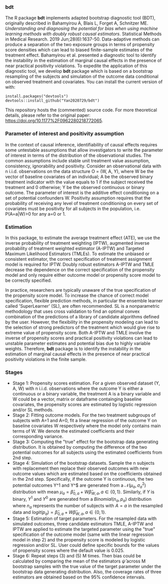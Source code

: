 ### bdt
The R package **bdt** implements adapted bootstrap diagnostic tool (BDT), originally described in Bahamyirou A, Blais L, Forget A, Schnitzer ME. *Understanding and diagnosing the potential for bias when using machine learning methods with doubly robust causal estimators*. Statistical Methods in Medical Research. 2019 Jun;28(6):1637-50. Data-adaptive methods can produce a separation of the two exposure groups in terms of propensity score densities which can lead to biased finite-sample estimates of the treatment effect. Bahamyirou et al. presented a diagnostic tool to identify the instability in the estimation of marginal causal effects in the presence of near practical positivity violations.  To expedite the application of this diagnostic tool, we develop **bdt** package which is based on a bootstrap resampling of the subjects and simulation of the outcome data conditional on observed treatment and covariates.  You can install the current version of with: 

```{r, eval=FALSE}
install.packages("devtools")
devtools::install_github("Yan2020729/bdt")
```
This repository hosts the (commented) source code. For more theoretical details, please refer to the original paper: https://doi.org/10.1177%2F0962280218772065.

### Parameter of interest and positivity assumption
In the context of causal inference, identifiability of causal effects requires some untestable assumptions that allow investigators to write the parameter of interest in terms of the distribution of the observational studies. The common assumptions include stable unit treatment value assumption, consistency, ignorability and positivity. Consider an observational data with n i.i.d. observations on the data structure O = (W, A, Y), where W be the vector of baseline covariates of an individual; A be the observed binary treatment indicator with the value equals to 1 if the subject received the treatment and 0 otherwise; Y be the observed continuous or binary outcome. The parameter of interest is the additive effect conditioning on a set of potential confounders W. Positivity assumption requires that the probability of receiving any level of treatment conditioning on every set of covariates must be positivity for all subjects in the population, i.e. P(A=a|W)>0 for any a=0 or 1. 

### Estimation
In this package, to estimate the average treatment effect (ATE), we use the inverse probability of treatment weighting (IPTW), augmented inverse probability of treatment weighted estimator (A-IPTW) and Targeted Maximum Likelihood Estimators (TMLEs). To estimate the unbiased or consistent estimator, the correct specification of treatment assignment model is required for IPTW. Doubly robust estimators A-IPTW and TMLE decrease the dependence on the correct specification of the propensity model and only require either outcome model or propensity score model to be correctly specified. 

In practice, researchers are typically unaware of the true specification of the propensity score model. To increase the chance of correct model specification, flexible prediction methods, in particular the ensemble learner called 'SuperLearner' (SL), are often recommended. SL is a nonparametric methodology that uses cross validation to find an optimal convex combination of the predictions of a library of candidate algorithms defined by the user. However, the flexibility in the propensity modeling can lead to the selection of strong predictors of the treatment which would give rise to extreme value of propensity score. Both A-IPTW and TMLE involve the inverse of propensity scores and practical positivity violations can lead to unstable parameter estimates and potential bias due to highly variable weights. Therefore, **bdt** package is to identify the instability in the estimation of marginal causal effects in the presence of near practical positivity violations in the finite sample. 


### Stages
- Stage 1: Propensity scores estimation. For a given observed dataset (Y, A, W) with n i.i.d. observations where the outcome Y is either a continuous or a binary variable, the treatment A is a binary variable and W could be a vector, matrix or dataframe containging baseline covariates, the propensity scores are estimated by logistic regression and/or SL methods. 
- Stage 2: Fitting outcome models. For the two treatment subgroups of subjects with A=1 and A=0, fit a linear regression of the outcome Y on baseline covariates W respectively where the model only contains main terms of W. We denote the estimated coefficients and their corresponding variance.
- Stage 3: Computing the "true" effect for the bootstrap data generating distribution. It is obtained by computing the difference of the two potential outcomes for all subjects using the estimated coefficients from 2nd step.
- Stage 4: Simulation of the bootstrap datasets. Sample the n subjects with replacement then replace their observed outcomes with new outcome values which are estimated based on the coefficients obtained in the 2nd step. Specifically, if the outcome Y is continuous,  the two potential outcomes Y^1 and Y^$ are generated from a $\mathcal{N}(\mu_a, \sigma^2_a)$ distribution with mean $\mu_a=\hat{\beta}_{0,a}+W\hat{\beta}_{W,a}, a\in\{0,1\}$. Similarly, if $Y$ is binary, $Y^1$ and $Y^0$ are generated from a $Binomial(n_a, p_a)$ distribution where $n_a$ represents the number of subjects with $A=a$ in the resampled data and $logit(p_a)=\hat{\beta}_{0,a}+W\hat{\beta}_{W,a}, a\in\{0,1\}$. 
- Stage 5: Estimation of target parameters. For the resampled data with simulated outcomes, three candidate estimators TMLE, A-IPTW and IPTW are applied to estimate the targeted parameter using the "true" specification of the outcome model (same with the linear regression model in step 2) and the propensity score is modeled by logistic regression and/or SL. User could define specific bounds for the values of propensity scores where the default value is 0.025. 
- Stage 6: Repeat steps (3) and (5) M times. Then bias could be calculated by comparing the mean of the estimators $\hat{\psi}$ across M bootstrap samples with the true value of the target parameter under the bootstrap data generating distribution. Also, the coverage rates of three estimators are obtained based on the 95% confidence intervals.



